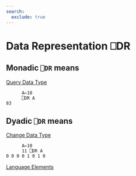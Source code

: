 ```yaml
---
search:
  exclude: true
---
```






<h1 class="heading"><span class="name">Data Representation</span> <span class="command">⎕DR</span></h1>


## Monadic `⎕DR` means


[Query Data Type](data-representation-monadic.md)
```apl
      A←10
      ⎕DR A
83

```

## Dyadic `⎕DR` means


[Change Data Type](data-representation-dyadic.md)
```apl
      A←10
      11 ⎕DR A
0 0 0 0 1 0 1 0

```


[Language Elements](../symbols/language-elements.md)


